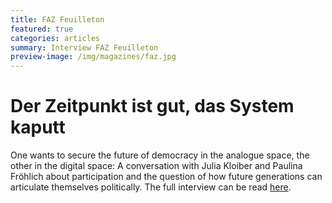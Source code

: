 ```yaml
---
title: FAZ Feuilleton
featured: true
categories: articles
summary: Interview FAZ Feuilleton
preview-image: /img/magazines/faz.jpg
---
```


# Der Zeitpunkt ist gut, das System kaputt

One wants to secure the future of democracy in the analogue space, the other in the digital space: A conversation with Julia Kloiber and Paulina Fröhlich about participation and the question of how future generations can articulate themselves politically.
The full interview can be read [here].


[here]: [http://impact-partner.eu/enorm/enorm-magazin.de/enorm-leseprobe.pdf](https://www.faz.net/aktuell/feuilleton/debatten/julia-kloiber-und-paulina-froehlich-ueber-demokratische-zukunft-18805279.html)https://www.faz.net/aktuell/feuilleton/debatten/julia-kloiber-und-paulina-froehlich-ueber-demokratische-zukunft-18805279.html
